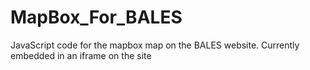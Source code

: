 # MapBox_For_BALES
JavaScript code for the mapbox map on the BALES website.  Currently embedded in an iframe on the site
